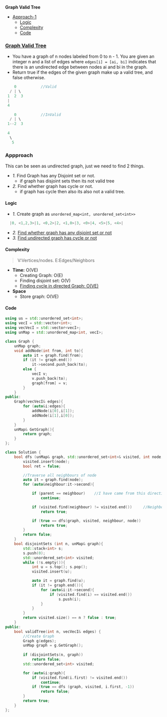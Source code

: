 **Graph Valid Tree**
- [Approach-1](#a1)
  - [Logic](#l)
  - [Complexity](#co)
  - [Code](#c)

### [Graph Valid Tree](https://leetcode.com/problems/graph-valid-tree/)
- You have a graph of n nodes labeled from 0 to n - 1. You are given an integer n and a list of edges where `edges[i] = [ai, bi]` indicates that there is an undirected edge between nodes ai and bi in the graph.
- Return true if the edges of the given graph make up a valid tree, and false otherwise.
```c
    0           //Valid
  / | \
 1  2  3
 |
 4 
      
    0           //InValid
  / | \
 1--2  3
      
 4
  \
   5
```

<a name=a1></a>
### Appproach
This can be seen as undirected graph, just we need to find 2 things.
- _1._ Find Graph has any Disjoint set or not.
  - if graph has disjoint sets then its not valid tree
- _2._ Find whether graph has cycle or not.
  - if graph has cycle then also its also not a valid tree.

<a name=l></a>
#### Logic
- _1._ Create graph as `unordered_map<int, unordered_set<int>>`
```c
  |0, <1,2,3>|1, <0,2>|2, <1,0>|3, <0>|4, <5>|5, <4>|
```
- _2._ [Find whether graph has any disjoint set or not](/DS_Questions/Data_Structures/Graphs/ConnectedComponents_DisjointSet/)
- _3._ [Find undirected graph has cycle or not](/DS_Questions/Questions/Graphs/Find/Undirected_Graph/Cycle_in_undirected_graph.md)

<a name=co></a>
#### Complexity
> V:Vertices/nodes. E:Edges/Neighbors
- **Time:** O(VE)
  - Creating Graph: O(E)
  - Finding disjoint set: O(V)
  - [Finding cycle in directed Graph: O(VE)](/DS_Questions/Questions/Graphs/Find/Undirected_Graph/Cycle_in_undirected_graph.md)
- **Space**
  - Store graph: O(VE)

<a name=c></a>
#### Code
```cpp
using us = std::unordered_set<int>;
using vecI = std::vector<int>;
using vecVecI = std::vector<vecI>;
using unMap = std::unordered_map<int, vecI>;

class Graph {
    unMap graph;
    void addNode(int from, int to){
        auto it = graph.find(from);
        if (it != graph.end())
            it->second.push_back(to);
        else {
            vecI v;
            v.push_back(to);
            graph[from] = v;
        }
    }
public:
    Graph(vecVecI& edges){
        for (auto&i:edges){
            addNode(i[0],i[1]);
            addNode(i[1],i[0]);
        }
    }
    unMap& GetGraph(){
        return graph;
    }
};

class Solution {
    bool dfs (unMap& graph, std::unordered_set<int>& visited, int node, int parent){
        visited.insert(node);
        bool ret = false;

        //Traverse all neighbours of node
        auto it = graph.find(node);
        for (auto&neighbour:it->second){

            if (parent == neighbour)    //I have came from this direction donot move back
                continue;

            if (visited.find(neighbour) != visited.end())     //Neighbour not yet visited
                return true;

            if (true == dfs(graph, visited, neighbour, node))
                return true;
        }
        return false;
    } 
    bool disjointSets (int n, unMap& graph){
        std::stack<int> s;
        s.push(0);
        std::unordered_set<int> visited;
        while (!s.empty()){
            int u = s.top(); s.pop();
            visited.insert(u);

            auto it = graph.find(u);
            if (it != graph.end()){
                for (auto&i:it->second){
                    if (visited.find(i) == visited.end())
                        s.push(i);
                }
            }
        }
        return visited.size() == n ? false : true;
    }    
public:
    bool validTree(int n, vecVecI& edges) {
        //Create Graph
        Graph g(edges);
        unMap graph = g.GetGraph();
        
        if (disjointSets(n, graph))
            return false;
        std::unordered_set<int> visited;

        for (auto&i:graph){
            if (visited.find(i.first) != visited.end())
                continue;
            if (true == dfs (graph, visited, i.first, -1))
                return false;
        }
        return true;        
    }
};
```
